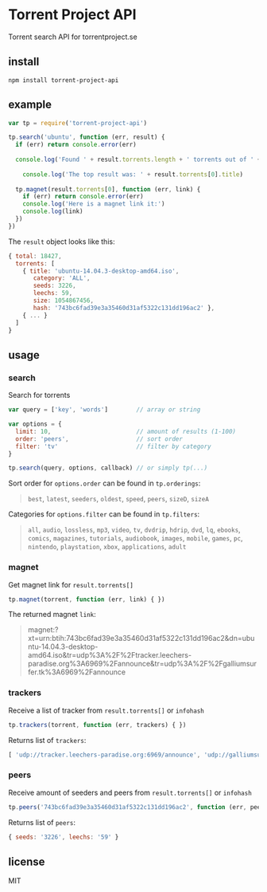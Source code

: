 # Torrent Project API
Torrent search API for torrentproject.se

## install

```
npm install torrent-project-api
```

## example

```js
var tp = require('torrent-project-api')

tp.search('ubuntu', function (err, result) {
  if (err) return console.error(err)
  
  console.log('Found ' + result.torrents.length + ' torrents out of ' + result.total + ' results.')
  
	console.log('The top result was: ' + result.torrents[0].title)
  
  tp.magnet(result.torrents[0], function (err, link) {
    if (err) return console.error(err)
    console.log('Here is a magnet link it:')
    console.log(link)
  })
}) 
```

The `result` object looks like this:

```js
{ total: 18427,
  torrents: [
    { title: 'ubuntu-14.04.3-desktop-amd64.iso',
       category: 'ALL',
       seeds: 3226,
       leechs: 59,
       size: 1054867456,
       hash: '743bc6fad39e3a35460d31af5322c131dd196ac2' },
    { ... } 
  ]
}
```

## usage

### search

Search for torrents

```js
var query = ['key', 'words']        // array or string

var options = {
  limit: 10,                        // amount of results (1-100)
  order: 'peers',                   // sort order
  filter: 'tv'                      // filter by category
}

tp.search(query, options, callback) // or simply tp(...)
```

Sort order for `options.order` can be found in `tp.orderings`:
> `best`, `latest`, `seeders`, `oldest`, `speed`, `peers`, `sizeD`, `sizeA`

Categories for `options.filter` can be found in `tp.filters`:
> `all`, `audio`, `lossless`, `mp3`, `video`, `tv`, `dvdrip`, `hdrip`, `dvd`, `lq`, `ebooks`, `comics`, `magazines`, `tutorials`, `audiobook`, `images`, `mobile`, `games`, `pc`, `nintendo`, `playstation`, `xbox`, `applications`, `adult`

### magnet

Get magnet link for `result.torrents[]`

```js
tp.magnet(torrent, function (err, link) { })
```

The returned magnet `link`:
> magnet:?xt=urn:btih:743bc6fad39e3a35460d31af5322c131dd196ac2&dn=ubuntu-14.04.3-desktop-amd64.iso&tr=udp%3A%2F%2Ftracker.leechers-paradise.org%3A6969%2Fannounce&tr=udp%3A%2F%2Fgalliumsurfer.tk%3A6969%2Fannounce

### trackers

Receive a list of tracker from `result.torrents[]` or `infohash`

```js
tp.trackers(torrent, function (err, trackers) { })
```

Returns list of `trackers`:
```js
[ 'udp://tracker.leechers-paradise.org:6969/announce', 'udp://galliumsurfer.tk:6969/announce', ... ]
```
### peers

Receive amount of seeders and peers from `result.torrents[]` or `infohash`

```js
tp.peers('743bc6fad39e3a35460d31af5322c131dd196ac2', function (err, peers) { })
```

Returns list of `peers`:
```js
{ seeds: '3226', leechs: '59' }
```

## license

MIT